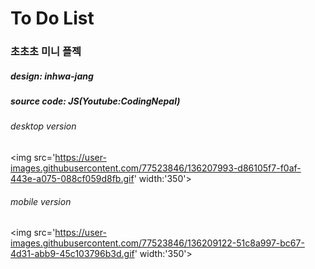 # To Do List
### 초초초 미니 플젝 
##### design: inhwa-jang
##### source code: JS(Youtube:CodingNepal)

###### desktop version
<img src='https://user-images.githubusercontent.com/77523846/136207993-d86105f7-f0af-443e-a075-088cf059d8fb.gif' width:'350'></img>

###### mobile version
<img src='https://user-images.githubusercontent.com/77523846/136209122-51c8a997-bc67-4d31-abb9-45c103796b3d.gif' width:'350'></img>

